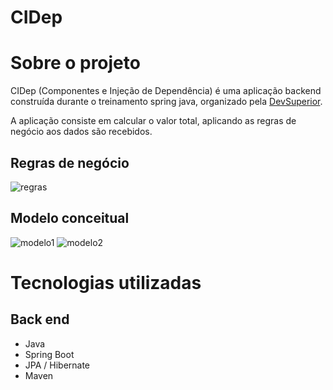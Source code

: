 # CIDep

# Sobre o projeto
 
CIDep (Componentes e Injeção de Dependência) é uma aplicação backend construída durante o treinamento spring java, organizado pela [DevSuperior](https://devsuperior.com "Site da DevSuperior").

A aplicação consiste em calcular o valor total, aplicando as regras de negócio aos dados são recebidos.

## Regras de negócio
![regras](https://github.com/luiz-fd/CIDep/assets/58195921/6e45a32b-c642-4c8d-8365-5cf69f572139)


## Modelo conceitual
![modelo1](https://github.com/luiz-fd/CIDep/assets/58195921/9bbf5c33-5701-45c4-a2f8-b917e9a37376)
![modelo2](https://github.com/luiz-fd/CIDep/assets/58195921/f07a42b2-211a-4229-a7a0-4deb5cd5f2f7)

# Tecnologias utilizadas
## Back end
- Java
- Spring Boot
- JPA / Hibernate
- Maven
